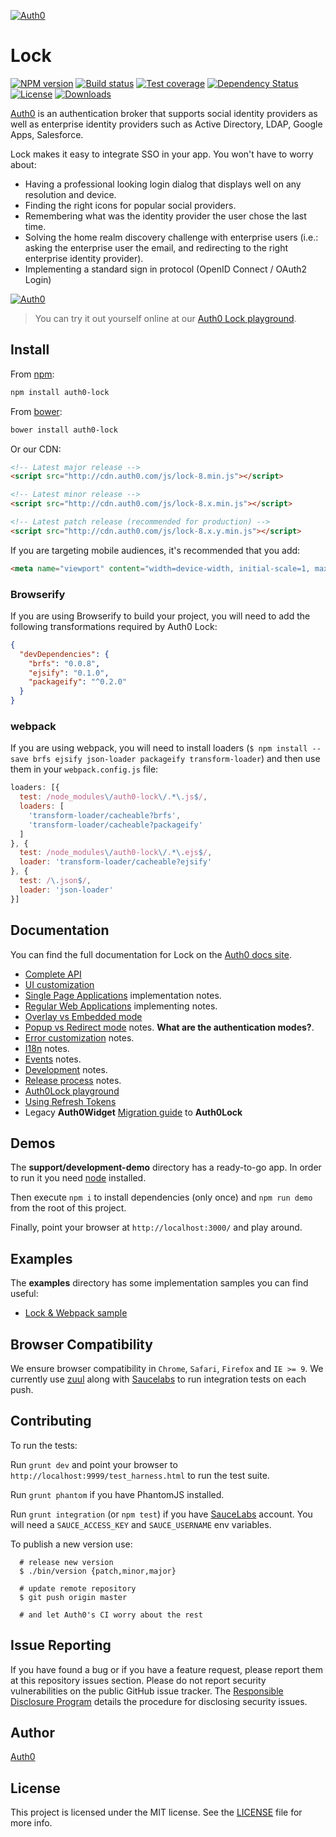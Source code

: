 [![Auth0](https://cloudup.com/c2evgl2cz3j+)](http://auth0.com)

# Lock
[![NPM version][npm-image]][npm-url]
[![Build status][strider-image]][strider-url]
[![Test coverage][coveralls-image]][coveralls-url]
[![Dependency Status][david-image]][david-url]
[![License][license-image]][license-url]
[![Downloads][downloads-image]][downloads-url]

[Auth0](https://auth0.com) is an authentication broker that supports social identity providers as well as enterprise identity providers such as Active Directory, LDAP, Google Apps, Salesforce.

Lock makes it easy to integrate SSO in your app. You won't have to worry about:

* Having a professional looking login dialog that displays well on any resolution and device.
* Finding the right icons for popular social providers.
* Remembering what was the identity provider the user chose the last time.
* Solving the home realm discovery challenge with enterprise users (i.e.: asking the enterprise user the email, and redirecting to the right enterprise identity provider).
* Implementing a standard sign in protocol (OpenID Connect / OAuth2 Login)

[![Auth0](https://cloudup.com/ceeo-qIlCTd+)](http://auth0.com)

> You can try it out yourself online at our [Auth0 Lock playground][playground-url].

## Install

From [npm](https://npmjs.org):

```sh
npm install auth0-lock
```

From [bower](http://bower.io):

```sh
bower install auth0-lock
```

Or our CDN:

```html
<!-- Latest major release -->
<script src="http://cdn.auth0.com/js/lock-8.min.js"></script>

<!-- Latest minor release -->
<script src="http://cdn.auth0.com/js/lock-8.x.min.js"></script>

<!-- Latest patch release (recommended for production) -->
<script src="http://cdn.auth0.com/js/lock-8.x.y.min.js"></script>
```

If you are targeting mobile audiences, it's recommended that you add:

```html
<meta name="viewport" content="width=device-width, initial-scale=1, maximum-scale=1, user-scalable=0"/>
```

### Browserify

If you are using Browserify to build your project, you will need to add the following transformations required by Auth0 Lock:

``` json
{
  "devDependencies": {
    "brfs": "0.0.8",
    "ejsify": "0.1.0",
    "packageify": "^0.2.0"
  }
}
```

### webpack

If you are using webpack, you will need to install loaders (`$ npm install --save brfs ejsify json-loader packageify transform-loader`) and then use them in your `webpack.config.js` file:

```js
loaders: [{
  test: /node_modules\/auth0-lock\/.*\.js$/,
  loaders: [
    'transform-loader/cacheable?brfs',
    'transform-loader/cacheable?packageify'
  ]
}, {
  test: /node_modules\/auth0-lock\/.*\.ejs$/,
  loader: 'transform-loader/cacheable?ejsify'
}, {
  test: /\.json$/,
  loader: 'json-loader'
}]
```

## Documentation
You can find the full documentation for Lock on the [Auth0 docs site](https://auth0.com/docs/libraries/lock).

* [Complete API][lock-customization]
* [UI customization][ui-customization]
* [Single Page Applications][spa-notes] implementation notes.
* [Regular Web Applications][webapps-notes] implementing notes.
* [Overlay vs Embedded mode][display-modes]
* [Popup vs Redirect mode][authentication-modes] notes. **What are the authentication modes?**.
* [Error customization][error-customization] notes.
* [I18n][i18n-notes] notes.
* [Events][events-notes] notes.
* [Development][development-notes] notes.
* [Release process][release-process] notes.
* [Auth0Lock playground][playground-url]
* [Using Refresh Tokens][using-refresh-tokens]
* Legacy **Auth0Widget** [Migration guide][migration-guide] to **Auth0Lock**


## Demos

The **support/development-demo** directory has a ready-to-go app. In order to run it you need [node](http://nodejs.org/) installed.

Then execute `npm i` to install dependencies (only once) and `npm run demo` from the root of this project.

Finally, point your browser at `http://localhost:3000/` and play around.


## Examples

The **examples** directory has some implementation samples you can find useful:

- [Lock & Webpack sample](https://github.com/auth0/lock/tree/master/examples/webpack)


## Browser Compatibility

We ensure browser compatibility in `Chrome`, `Safari`, `Firefox` and `IE >= 9`. We currently use [zuul](https://github.com/defunctzombie/zuul) along with [Saucelabs](https://saucelabs.com) to run integration tests on each push.

## Contributing

To run the tests:

Run `grunt dev` and point your browser to `http://localhost:9999/test_harness.html` to run the test suite.

Run `grunt phantom` if you have PhantomJS installed.

Run `grunt integration` (or `npm test`) if you have [SauceLabs][sauce-url] account. You will need a `SAUCE_ACCESS_KEY` and `SAUCE_USERNAME` env variables.

[sauce-url]: http://saucelabs.com

To publish a new version use:

```
  # release new version
  $ ./bin/version {patch,minor,major}

  # update remote repository
  $ git push origin master

  # and let Auth0's CI worry about the rest
```

## Issue Reporting

If you have found a bug or if you have a feature request, please report them at this repository issues section. Please do not report security vulnerabilities on the public GitHub issue tracker. The [Responsible Disclosure Program](https://auth0.com/whitehat) details the procedure for disclosing security issues.

## Author

[Auth0](auth0.com)

## License

This project is licensed under the MIT license. See the [LICENSE](LICENSE) file for more info.

<!-- Vaaaaarrsss -->

[download1]: https://raw.github.com/auth0/lock/master/build/auth0-lock.js
[download2]: https://raw.github.com/auth0/lock/master/build/auth0-lock.min.js

[npm-image]: https://img.shields.io/npm/v/auth0-lock.svg?style=flat-square
[npm-url]: https://npmjs.org/package/auth0-lock
[strider-image]: https://ci.auth0.com/auth0/lock/badge
[strider-url]: https://ci.auth0.com/auth0/lock
[coveralls-image]: https://img.shields.io/coveralls/auth0/lock.svg?style=flat-square
[coveralls-url]: https://coveralls.io/r/auth0/lock?branch=master
[david-image]: http://img.shields.io/david/auth0/lock.svg?style=flat-square
[david-url]: https://david-dm.org/auth0/lock
[license-image]: http://img.shields.io/npm/l/auth0-lock.svg?style=flat-square
[license-url]: LICENSE
[downloads-image]: http://img.shields.io/npm/dm/auth0-lock.svg?style=flat-square
[downloads-url]: https://npmjs.org/package/auth0-lock

[lock-initialization]: https://auth0.com/docs/libraries/lock/initialization
[lock-customization]: https://auth0.com/docs/libraries/lock/customization
[application-types]: https://auth0.com/docs/libraries/lock/types-of-applications
[display-modes]: https://auth0.com/docs/libraries/lock/display-modes
[spa-notes]: https://auth0.com/docs/libraries/lock/types-of-applications#single-page-app
[webapps-notes]: https://auth0.com/docs/libraries/lock/types-of-applications#regular-webapp
[authentication-modes]: https://auth0.com/docs/libraries/lock/authentication-modes
[popup-mode]: https://auth0.com/docs/libraries/lock/authentication-modes#popup-mode
[redirect-mode]: https://auth0.com/docs/libraries/lock/authentication-modes#redirect-mode
[ui-customization]: https://auth0.com/docs/libraries/lock/ui-customization
[error-customization]: https://auth0.com/docs/libraries/lock/customizing-error-messages
[i18n-notes]: https://auth0.com/docs/libraries/lock/i18n
[events-notes]: https://auth0.com/docs/libraries/lock/events
[development-notes]: https://github.com/auth0/lock/wiki/Development-notes
[release-process]: https://github.com/auth0/lock/wiki/Release-process
[playground-url]: http://auth0.github.com/playground
[migration-guide]: https://auth0.com/docs/libraries/lock/migration-guide
[using-refresh-tokens]: https://auth0.com/docs/libraries/lock/using-refresh-tokens
